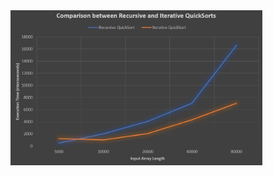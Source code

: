 
<img src="https://github.com/Sharada001/210690B-In21-S2-CS2023/blob/052dec845796c1897d3b01e8f5e9f293c68f1a78/Week_5/Screenshot_1.jpg"  width="80%">
